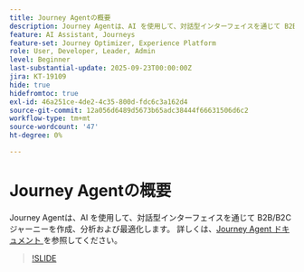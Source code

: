 ```yaml
---
title: Journey Agentの概要
description: Journey Agentは、AI を使用して、対話型インターフェイスを通じて B2B/B2C ジャーニーを作成、分析および最適化します。
feature: AI Assistant, Journeys
feature-set: Journey Optimizer, Experience Platform
role: User, Developer, Leader, Admin
level: Beginner
last-substantial-update: 2025-09-23T00:00:00Z
jira: KT-19109
hide: true
hidefromtoc: true
exl-id: 46a251ce-4de2-4c35-800d-fdc6c3a162d4
source-git-commit: 12a056d6489d5673b65adc38444f66631506d6c2
workflow-type: tm+mt
source-wordcount: '47'
ht-degree: 0%

---
```


# Journey Agentの概要

Journey Agentは、AI を使用して、対話型インターフェイスを通じて B2B/B2C ジャーニーを作成、分析および最適化します。 詳しくは、[Journey Agent ドキュメント ](https://experienceleague.adobe.com/en/docs/experience-cloud-ai/experience-cloud-ai/agents/ajo-agent) を参照してください。

>[!SLIDE](journey-agent-overview)
